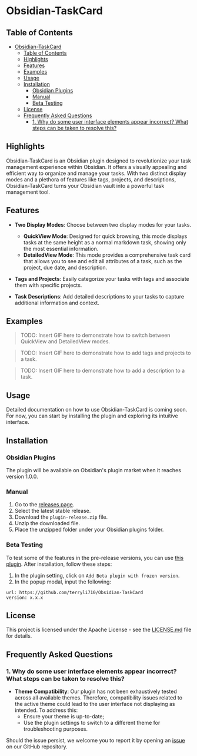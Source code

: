# Obsidian-TaskCard

## Table of Contents
- [Obsidian-TaskCard](#obsidian-taskcard)
  - [Table of Contents](#table-of-contents)
  - [Highlights](#highlights)
  - [Features](#features)
  - [Examples](#examples)
  - [Usage](#usage)
  - [Installation](#installation)
    - [Obsidian Plugins](#obsidian-plugins)
    - [Manual](#manual)
    - [Beta Testing](#beta-testing)
  - [License](#license)
  - [Frequently Asked Questions](#frequently-asked-questions)
    - [1. Why do some user interface elements appear incorrect? What steps can be taken to resolve this?](#1-why-do-some-user-interface-elements-appear-incorrect-what-steps-can-be-taken-to-resolve-this)

## Highlights

Obsidian-TaskCard is an Obsidian plugin designed to revolutionize your task management experience within Obsidian. It offers a visually appealing and efficient way to organize and manage your tasks. With two distinct display modes and a plethora of features like tags, projects, and descriptions, Obsidian-TaskCard turns your Obsidian vault into a powerful task management tool.

## Features

- **Two Display Modes**: Choose between two display modes for your tasks.
    - **QuickView Mode**: Designed for quick browsing, this mode displays tasks at the same height as a normal markdown task, showing only the most essential information.
    - **DetailedView Mode**: This mode provides a comprehensive task card that allows you to see and edit all attributes of a task, such as the project, due date, and description.
  
- **Tags and Projects**: Easily categorize your tasks with tags and associate them with specific projects.
  
- **Task Descriptions**: Add detailed descriptions to your tasks to capture additional information and context.


## Examples

> TODO: Insert GIF here to demonstrate how to switch between QuickView and DetailedView modes.

> TODO: Insert GIF here to demonstrate how to add tags and projects to a task.

> TODO: Insert GIF here to demonstrate how to add a description to a task.


## Usage

Detailed documentation on how to use Obsidian-TaskCard is coming soon. For now, you can start by installing the plugin and exploring its intuitive interface.


## Installation

### Obsidian Plugins

The plugin will be available on Obsidian's plugin market when it reaches version 1.0.0.

### Manual

1. Go to the [releases page](https://github.com/terryli710/Obsidian-TaskCard/releases).
2. Select the latest stable release.
3. Download the `plugin-release.zip` file.
4. Unzip the downloaded file.
5. Place the unzipped folder under your Obsidian plugins folder.

### Beta Testing

To test some of the features in the pre-release versions, you can use [this plugin](https://tfthacker.com/BRAT). After installation, follow these steps:

1. In the plugin setting, click on `Add Beta plugin with frozen version`.
2. In the popup modal, input the following:

```
url: https://github.com/terryli710/Obsidian-TaskCard
version: x.x.x
```

<!-- ## Contributing

Contributions are welcome! Please read the [contributing guidelines](CONTRIBUTING.md) to get started. -->

## License

This project is licensed under the Apache License - see the [LICENSE.md](LICENSE.md) file for details.


## Frequently Asked Questions

### 1. Why do some user interface elements appear incorrect? What steps can be taken to resolve this?
- **Theme Compatibility**: Our plugin has not been exhaustively tested across all available themes. Therefore, compatibility issues related to the active theme could lead to the user interface not displaying as intended. To address this:
  - Ensure your theme is up-to-date;
  - Use the plugin settings to switch to a different theme for troubleshooting purposes.

Should the issue persist, we welcome you to report it by opening an [issue](https://github.com/terryli710/Obsidian-TaskCard/issues) on our GitHub repository.